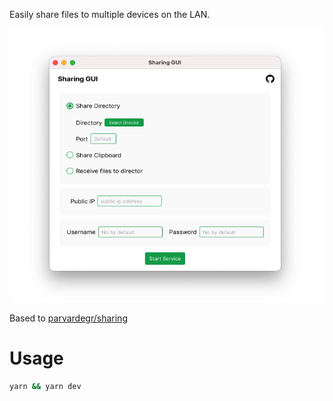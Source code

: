 Easily share files to multiple devices on the LAN.

![Preview](assets/app.png)

Based to [parvardegr/sharing](https://github.com/parvardegr/sharing)

# Usage

```bash
yarn && yarn dev
```